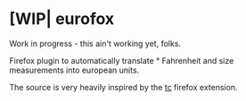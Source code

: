# [WIP| eurofox

Work in progress - this ain't working yet, folks.

Firefox plugin to automatically translate ° Fahrenheit and size measurements into european units.

The source is very heavily inspired by the [tc](https://github.com/spb/tc) firefox extension.
